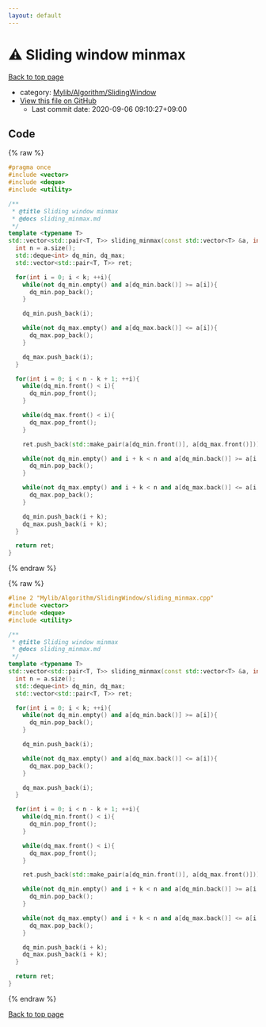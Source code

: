 ```yaml
---
layout: default
---
```


<!-- mathjax config similar to math.stackexchange -->
<script type="text/javascript" async
  src="https://cdnjs.cloudflare.com/ajax/libs/mathjax/2.7.5/MathJax.js?config=TeX-MML-AM_CHTML">
</script>
<script type="text/x-mathjax-config">
  MathJax.Hub.Config({
    TeX: { equationNumbers: { autoNumber: "AMS" }},
    tex2jax: {
      inlineMath: [ ['$','$'] ],
      processEscapes: true
    },
    "HTML-CSS": { matchFontHeight: false },
    displayAlign: "left",
    displayIndent: "2em"
  });
</script>

<script type="text/javascript" src="https://cdnjs.cloudflare.com/ajax/libs/jquery/3.4.1/jquery.min.js"></script>
<script src="https://cdn.jsdelivr.net/npm/jquery-balloon-js@1.1.2/jquery.balloon.min.js" integrity="sha256-ZEYs9VrgAeNuPvs15E39OsyOJaIkXEEt10fzxJ20+2I=" crossorigin="anonymous"></script>
<script type="text/javascript" src="../../../../assets/js/copy-button.js"></script>
<link rel="stylesheet" href="../../../../assets/css/copy-button.css" />


# :warning: Sliding window minmax

<a href="../../../../index.html">Back to top page</a>

* category: <a href="../../../../index.html#1d0203f9a0b34121f2fb0bb17b094d0f">Mylib/Algorithm/SlidingWindow</a>
* <a href="{{ site.github.repository_url }}/blob/master/Mylib/Algorithm/SlidingWindow/sliding_minmax.cpp">View this file on GitHub</a>
    - Last commit date: 2020-09-06 09:10:27+09:00




## Code

<a id="unbundled"></a>
{% raw %}
```cpp
#pragma once
#include <vector>
#include <deque>
#include <utility>

/**
 * @title Sliding window minmax
 * @docs sliding_minmax.md
 */
template <typename T>
std::vector<std::pair<T, T>> sliding_minmax(const std::vector<T> &a, int k){
  int n = a.size();
  std::deque<int> dq_min, dq_max;
  std::vector<std::pair<T, T>> ret;

  for(int i = 0; i < k; ++i){
    while(not dq_min.empty() and a[dq_min.back()] >= a[i]){
      dq_min.pop_back();
    }

    dq_min.push_back(i);

    while(not dq_max.empty() and a[dq_max.back()] <= a[i]){
      dq_max.pop_back();
    }

    dq_max.push_back(i);
  }

  for(int i = 0; i < n - k + 1; ++i){
    while(dq_min.front() < i){
      dq_min.pop_front();
    }

    while(dq_max.front() < i){
      dq_max.pop_front();
    }

    ret.push_back(std::make_pair(a[dq_min.front()], a[dq_max.front()]));

    while(not dq_min.empty() and i + k < n and a[dq_min.back()] >= a[i + k]){
      dq_min.pop_back();
    }

    while(not dq_max.empty() and i + k < n and a[dq_max.back()] <= a[i + k]){
      dq_max.pop_back();
    }

    dq_min.push_back(i + k);
    dq_max.push_back(i + k);
  }

  return ret;
}

```
{% endraw %}

<a id="bundled"></a>
{% raw %}
```cpp
#line 2 "Mylib/Algorithm/SlidingWindow/sliding_minmax.cpp"
#include <vector>
#include <deque>
#include <utility>

/**
 * @title Sliding window minmax
 * @docs sliding_minmax.md
 */
template <typename T>
std::vector<std::pair<T, T>> sliding_minmax(const std::vector<T> &a, int k){
  int n = a.size();
  std::deque<int> dq_min, dq_max;
  std::vector<std::pair<T, T>> ret;

  for(int i = 0; i < k; ++i){
    while(not dq_min.empty() and a[dq_min.back()] >= a[i]){
      dq_min.pop_back();
    }

    dq_min.push_back(i);

    while(not dq_max.empty() and a[dq_max.back()] <= a[i]){
      dq_max.pop_back();
    }

    dq_max.push_back(i);
  }

  for(int i = 0; i < n - k + 1; ++i){
    while(dq_min.front() < i){
      dq_min.pop_front();
    }

    while(dq_max.front() < i){
      dq_max.pop_front();
    }

    ret.push_back(std::make_pair(a[dq_min.front()], a[dq_max.front()]));

    while(not dq_min.empty() and i + k < n and a[dq_min.back()] >= a[i + k]){
      dq_min.pop_back();
    }

    while(not dq_max.empty() and i + k < n and a[dq_max.back()] <= a[i + k]){
      dq_max.pop_back();
    }

    dq_min.push_back(i + k);
    dq_max.push_back(i + k);
  }

  return ret;
}

```
{% endraw %}

<a href="../../../../index.html">Back to top page</a>

